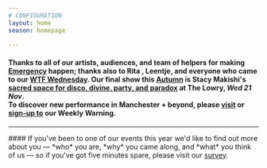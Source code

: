 ```yaml
---
# CONFIGURATION
layout: home
season: homepage

---
```

#### Thanks to all of our artists, audiences, and team of helpers for making [Emergency](/current/2018-emergency) happen; thanks also to Rita , Leentje, and everyone who came to our [WTF Wednesday](/current/2018-autumnwinter/instantdissidence). Our final show this [Autumn](/current/2018-autumnwinter) is Stacy Makishi's [sacred space for disco, divine, party, and paradox](/current/2018-autumnwinter/makishi) at The Lowry, *Wed 21 Nov*.<br>To discover new performance in Manchester + beyond, please <a href="http://wordofwarning.posthaven.com" target="_blank">visit</a> or <a href="http://eepurl.com/i_Odb" target="_blank">sign-up to</a> our Weekly Warning.          
<hr>               
#### If you've been to one of our events this year we'd like to find out more about you — *who* you are, *why* you came along, and *what* you think of us — so if you've got five minutes spare, please visit our <a href="http://research.audiencesurveys.org/s.asp?k=152950990710" target="_blank">survey</a>.
